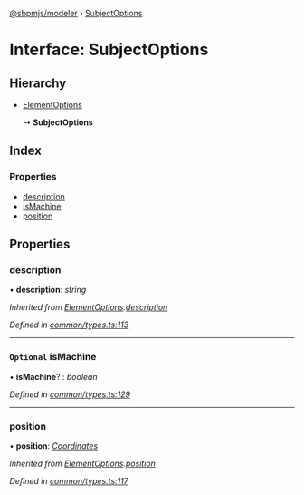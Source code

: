 [@sbpmjs/modeler](../README.md) › [SubjectOptions](subjectoptions.md)

# Interface: SubjectOptions

## Hierarchy

* [ElementOptions](elementoptions.md)

  ↳ **SubjectOptions**

## Index

### Properties

* [description](subjectoptions.md#description)
* [isMachine](subjectoptions.md#optional-ismachine)
* [position](subjectoptions.md#position)

## Properties

###  description

• **description**: *string*

*Inherited from [ElementOptions](elementoptions.md).[description](elementoptions.md#description)*

*Defined in [common/types.ts:113](https://github.com/mkolodiy/sbpmjs/blob/51ad125/packages/sbpm-modeler/lib/common/types.ts#L113)*

___

### `Optional` isMachine

• **isMachine**? : *boolean*

*Defined in [common/types.ts:129](https://github.com/mkolodiy/sbpmjs/blob/51ad125/packages/sbpm-modeler/lib/common/types.ts#L129)*

___

###  position

• **position**: *[Coordinates](coordinates.md)*

*Inherited from [ElementOptions](elementoptions.md).[position](elementoptions.md#position)*

*Defined in [common/types.ts:117](https://github.com/mkolodiy/sbpmjs/blob/51ad125/packages/sbpm-modeler/lib/common/types.ts#L117)*
